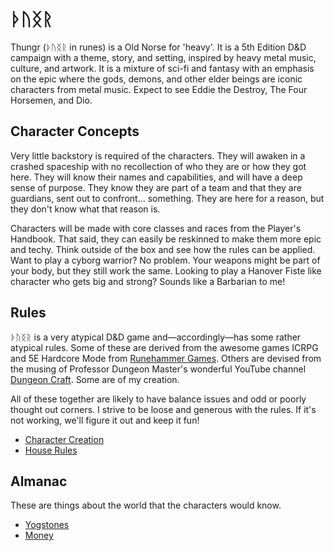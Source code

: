 # ᚦᚢᛝᚱ

Thungr (ᚦᚢᛝᚱ in runes) is a Old Norse for 'heavy'. It is a 5th Edition D&D campaign with a theme, story, and setting, inspired by heavy metal music, culture, and artwork. It is a mixture of sci-fi and fantasy with an emphasis on the epic where the gods, demons, and other elder beings are iconic characters from metal music. Expect to see Eddie the Destroy, The Four Horsemen, and Dio.

## Character Concepts

Very little backstory is required of the characters. They will awaken in a crashed spaceship with no recollection of who they are or how they got here. They will know their names and capabilities, and will have a deep sense of purpose. They know they are part of a team and that they are guardians, sent out to confront... something. They are here for a reason, but they don't know what that reason is.

Characters will be made with core classes and races from the Player's Handbook. That said, they can easily be reskinned to make them more epic and techy. Think outside of the box and see how the rules can be applied. Want to play a cyborg warrior? No problem. Your weapons might be part of your body, but they still work the same. Looking to play a Hanover Fiste like character who gets big and strong? Sounds like a Barbarian to me!

## Rules

ᚦᚢᛝᚱ is a very atypical D&D game and—accordingly—has some rather atypical rules. Some of these are derived from the awesome games ICRPG and 5E Hardcore Mode from [Runehammer Games](https://www.runehammer.online/). Others are devised from the musing of Professor Dungeon Master's wonderful YouTube channel [Dungeon Craft](https://www.youtube.com/channel/UCD6ERRdXrF2IZ0R888G8PQg). Some are of my creation.

All of these together are likely to have balance issues and odd or poorly thought out corners. I strive to be loose and generous with the rules. If it's not working, we'll figure it out and keep it fun!

- [Character Creation](character-creation)
- [House Rules](house-rules)

## Almanac

These are things about the world that the characters would know.

- [Yogstones](yogstones)
- [Money](money)
